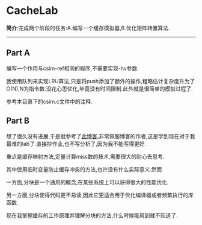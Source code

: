 # CacheLab

**简介**:完成两个阶段的任务:A.编写一个缓存模拟器,B.优化矩阵转置算法.



---



## Part A

编写一个作用与csim-ref相同的程序,不需要实现-hv参数.

我使用队列来实现LRU算法,只是将push添加了额外的操作,粗略估计复杂度升为了O(N),N为指令数.没花心思优化,毕竟没有时间限制.此外就是很简单的模拟过程了.

参考本目录下的csim.c文件中的注释.



## Part B

想了很久没有进展,于是就参考了[此博客.](https://yangtau.me/computer-system/csapp-cache.html#fn:1)非常佩服博客的作者,这是学到现在对于我最难的lab了.直接抄作业,也不写分析了,因为我不能写得更好.

重点是缓存映射方法,定量计算miss数的技术,需要很大的耐心去思考.



其中使用临时变量防止缓存冲突的方法,也许没有什么实际意义.然而

一方面,分块是一个通用的概念,在某些系统上可以获得很大的性能优化.

另一方面,分块使得代码更不易读,因此它更适合用于优化编译器或者频繁执行的库函数.

现在我掌握缓存的工作原理并理解分块的方法,什么时候能用到就不知道了.

